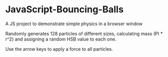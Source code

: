 # JavaScript-Bouncing-Balls
A JS project to demonstrate simple physics in a browser window

Randomly generates 128 particles of different sizes, calculating mass (PI * r^2) and assigning a random HSB value to each one.

Use the arrow keys to apply a force to all particles.
